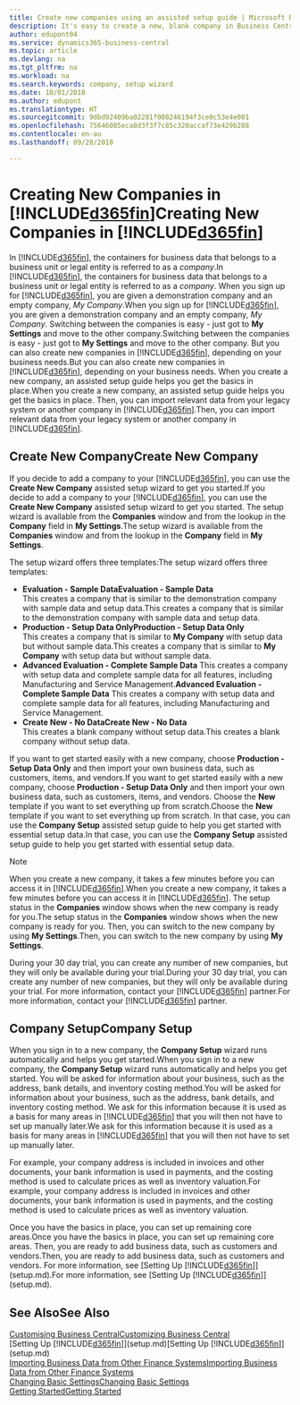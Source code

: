 ```yaml
---
title: Create new companies using an assisted setup guide | Microsoft Docs
description: It's easy to create a new, blank company in Business Central. An assisted setup guide helps you through the steps, and you can import your existing business data.
author: edupont04
ms.service: dynamics365-business-central
ms.topic: article
ms.devlang: na
ms.tgt_pltfrm: na
ms.workload: na
ms.search.keywords: company, setup wizard
ms.date: 10/01/2018
ms.author: edupont
ms.translationtype: HT
ms.sourcegitcommit: 9dbd92409ba02281f008246194f3ce0c53e4e001
ms.openlocfilehash: 75646085eca8d3f3f7c85c320accaf73e429b288
ms.contentlocale: en-au
ms.lasthandoff: 09/28/2018

---
```

# <a name="creating-new-companies-in-included365finincludesd365finmdmd"></a><span data-ttu-id="fbedc-104">Creating New Companies in [!INCLUDE[d365fin](includes/d365fin_md.md)]</span><span class="sxs-lookup"><span data-stu-id="fbedc-104">Creating New Companies in [!INCLUDE[d365fin](includes/d365fin_md.md)]</span></span>
<span data-ttu-id="fbedc-105">In [!INCLUDE[d365fin](includes/d365fin_md.md)], the containers for business data that belongs to a business unit or legal entity is referred to as a *company*.</span><span class="sxs-lookup"><span data-stu-id="fbedc-105">In [!INCLUDE[d365fin](includes/d365fin_md.md)], the containers for business data that belongs to a business unit or legal entity is referred to as a *company*.</span></span> <span data-ttu-id="fbedc-106">When you sign up for [!INCLUDE[d365fin](includes/d365fin_md.md)], you are given a demonstration company and an empty company, *My Company*.</span><span class="sxs-lookup"><span data-stu-id="fbedc-106">When you sign up for [!INCLUDE[d365fin](includes/d365fin_md.md)], you are given a demonstration company and an empty company, *My Company*.</span></span> <span data-ttu-id="fbedc-107">Switching between the companies is easy - just got to **My Settings** and move to the other company.</span><span class="sxs-lookup"><span data-stu-id="fbedc-107">Switching between the companies is easy - just got to **My Settings** and move to the other company.</span></span> <span data-ttu-id="fbedc-108">But you can also create new companies in [!INCLUDE[d365fin](includes/d365fin_md.md)], depending on your business needs.</span><span class="sxs-lookup"><span data-stu-id="fbedc-108">But you can also create new companies in [!INCLUDE[d365fin](includes/d365fin_md.md)], depending on your business needs.</span></span> <span data-ttu-id="fbedc-109">When you create a new company, an assisted setup guide helps you get the basics in place.</span><span class="sxs-lookup"><span data-stu-id="fbedc-109">When you create a new company, an assisted setup guide helps you get the basics in place.</span></span> <span data-ttu-id="fbedc-110">Then, you can import relevant data from your legacy system or another company in [!INCLUDE[d365fin](includes/d365fin_md.md)].</span><span class="sxs-lookup"><span data-stu-id="fbedc-110">Then, you can import relevant data from your legacy system or another company in [!INCLUDE[d365fin](includes/d365fin_md.md)].</span></span>  

## <a name="create-new-company"></a><span data-ttu-id="fbedc-111">Create New Company</span><span class="sxs-lookup"><span data-stu-id="fbedc-111">Create New Company</span></span>
<span data-ttu-id="fbedc-112">If you decide to add a company to your [!INCLUDE[d365fin](includes/d365fin_md.md)], you can use the **Create New Company** assisted setup wizard to get you started.</span><span class="sxs-lookup"><span data-stu-id="fbedc-112">If you decide to add a company to your [!INCLUDE[d365fin](includes/d365fin_md.md)], you can use the **Create New Company** assisted setup wizard to get you started.</span></span> <span data-ttu-id="fbedc-113">The setup wizard is available from the **Companies** window and from the lookup in the **Company** field in **My Settings**.</span><span class="sxs-lookup"><span data-stu-id="fbedc-113">The setup wizard is available from the **Companies** window and from the lookup in the **Company** field in **My Settings**.</span></span>  

<span data-ttu-id="fbedc-114">The setup wizard offers three templates:</span><span class="sxs-lookup"><span data-stu-id="fbedc-114">The setup wizard offers three templates:</span></span>

-   <span data-ttu-id="fbedc-115">**Evaluation - Sample Data**</span><span class="sxs-lookup"><span data-stu-id="fbedc-115">**Evaluation - Sample Data**</span></span>  
    <span data-ttu-id="fbedc-116">This creates a company that is similar to the demonstration company with sample data and setup data.</span><span class="sxs-lookup"><span data-stu-id="fbedc-116">This creates a company that is similar to the demonstration company with sample data and setup data.</span></span>  
-   <span data-ttu-id="fbedc-117">**Production - Setup Data Only**</span><span class="sxs-lookup"><span data-stu-id="fbedc-117">**Production - Setup Data Only**</span></span>  
    <span data-ttu-id="fbedc-118">This creates a company that is similar to **My Company** with setup data but without sample data.</span><span class="sxs-lookup"><span data-stu-id="fbedc-118">This creates a company that is similar to **My Company** with setup data but without sample data.</span></span>
-   <span data-ttu-id="fbedc-119">**Advanced Evaluation - Complete Sample Data** This creates a company with setup data and complete sample data for all features, including Manufacturing and Service Management.</span><span class="sxs-lookup"><span data-stu-id="fbedc-119">**Advanced Evaluation - Complete Sample Data** This creates a company with setup data and complete sample data for all features, including Manufacturing and Service Management.</span></span>
-   <span data-ttu-id="fbedc-120">**Create New - No Data**</span><span class="sxs-lookup"><span data-stu-id="fbedc-120">**Create New - No Data**</span></span>  
    <span data-ttu-id="fbedc-121">This creates a blank company without setup data.</span><span class="sxs-lookup"><span data-stu-id="fbedc-121">This creates a blank company without setup data.</span></span>  

<span data-ttu-id="fbedc-122">If you want to get started easily with a new company, choose **Production - Setup Data Only** and then import your own business data, such as customers, items, and vendors.</span><span class="sxs-lookup"><span data-stu-id="fbedc-122">If you want to get started easily with a new company, choose **Production - Setup Data Only** and then import your own business data, such as customers, items, and vendors.</span></span> <span data-ttu-id="fbedc-123">Choose the **New** template if you want to set everything up from scratch.</span><span class="sxs-lookup"><span data-stu-id="fbedc-123">Choose the **New** template if you want to set everything up from scratch.</span></span> <span data-ttu-id="fbedc-124">In that case, you can use the **Company Setup** assisted setup guide to help you get started with essential setup data.</span><span class="sxs-lookup"><span data-stu-id="fbedc-124">In that case, you can use the **Company Setup** assisted setup guide to help you get started with essential setup data.</span></span>  

> [!NOTE]  
>   <span data-ttu-id="fbedc-125">When you create a new company, it takes a few minutes before you can access it in [!INCLUDE[d365fin](includes/d365fin_md.md)].</span><span class="sxs-lookup"><span data-stu-id="fbedc-125">When you create a new company, it takes a few minutes before you can access it in [!INCLUDE[d365fin](includes/d365fin_md.md)].</span></span> <span data-ttu-id="fbedc-126">The setup status in the **Companies** window shows when the new company is ready for you.</span><span class="sxs-lookup"><span data-stu-id="fbedc-126">The setup status in the **Companies** window shows when the new company is ready for you.</span></span> <span data-ttu-id="fbedc-127">Then, you can switch to the new company by using **My Settings**.</span><span class="sxs-lookup"><span data-stu-id="fbedc-127">Then, you can switch to the new company by using **My Settings**.</span></span>  

<span data-ttu-id="fbedc-128">During your 30 day trial, you can create any number of new companies, but they will only be available during your trial.</span><span class="sxs-lookup"><span data-stu-id="fbedc-128">During your 30 day trial, you can create any number of new companies, but they will only be available during your trial.</span></span> <span data-ttu-id="fbedc-129">For more information, contact your [!INCLUDE[d365fin](includes/d365fin_md.md)] partner.</span><span class="sxs-lookup"><span data-stu-id="fbedc-129">For more information, contact your [!INCLUDE[d365fin](includes/d365fin_md.md)] partner.</span></span>  

## <a name="company-setup"></a><span data-ttu-id="fbedc-130">Company Setup</span><span class="sxs-lookup"><span data-stu-id="fbedc-130">Company Setup</span></span>
<span data-ttu-id="fbedc-131">When you sign in to a new company, the **Company Setup** wizard runs automatically and helps you get started.</span><span class="sxs-lookup"><span data-stu-id="fbedc-131">When you sign in to a new company, the **Company Setup** wizard runs automatically and helps you get started.</span></span> <span data-ttu-id="fbedc-132">You will be asked for information about your business, such as the address, bank details, and inventory costing method.</span><span class="sxs-lookup"><span data-stu-id="fbedc-132">You will be asked for information about your business, such as the address, bank details, and inventory costing method.</span></span> <span data-ttu-id="fbedc-133">We ask for this information because it is used as a basis for many areas in [!INCLUDE[d365fin](includes/d365fin_md.md)] that you will then not have to set up manually later.</span><span class="sxs-lookup"><span data-stu-id="fbedc-133">We ask for this information because it is used as a basis for many areas in [!INCLUDE[d365fin](includes/d365fin_md.md)] that you will then not have to set up manually later.</span></span>  

<span data-ttu-id="fbedc-134">For example, your company address is included in invoices and other documents, your bank information is used in payments, and the costing method is used to calculate prices as well as inventory valuation.</span><span class="sxs-lookup"><span data-stu-id="fbedc-134">For example, your company address is included in invoices and other documents, your bank information is used in payments, and the costing method is used to calculate prices as well as inventory valuation.</span></span>  

<span data-ttu-id="fbedc-135">Once you have the basics in place, you can set up remaining core areas.</span><span class="sxs-lookup"><span data-stu-id="fbedc-135">Once you have the basics in place, you can set up remaining core areas.</span></span> <span data-ttu-id="fbedc-136">Then, you are ready to add business data, such as customers and vendors.</span><span class="sxs-lookup"><span data-stu-id="fbedc-136">Then, you are ready to add business data, such as customers and vendors.</span></span> <span data-ttu-id="fbedc-137">For more information, see [Setting Up [!INCLUDE[d365fin](includes/d365fin_md.md)]](setup.md).</span><span class="sxs-lookup"><span data-stu-id="fbedc-137">For more information, see [Setting Up [!INCLUDE[d365fin](includes/d365fin_md.md)]](setup.md).</span></span>  

## <a name="see-also"></a><span data-ttu-id="fbedc-138">See Also</span><span class="sxs-lookup"><span data-stu-id="fbedc-138">See Also</span></span>
[<span data-ttu-id="fbedc-139">Customising Business Central</span><span class="sxs-lookup"><span data-stu-id="fbedc-139">Customizing Business Central</span></span>](ui-customizing-overview.md)  
<span data-ttu-id="fbedc-140">[Setting Up [!INCLUDE[d365fin](includes/d365fin_md.md)]](setup.md)</span><span class="sxs-lookup"><span data-stu-id="fbedc-140">[Setting Up [!INCLUDE[d365fin](includes/d365fin_md.md)]](setup.md)</span></span>  
[<span data-ttu-id="fbedc-141">Importing Business Data from Other Finance Systems</span><span class="sxs-lookup"><span data-stu-id="fbedc-141">Importing Business Data from Other Finance Systems</span></span>](across-import-data-configuration-packages.md)  
[<span data-ttu-id="fbedc-142">Changing Basic Settings</span><span class="sxs-lookup"><span data-stu-id="fbedc-142">Changing Basic Settings</span></span>](ui-change-basic-settings.md)  
[<span data-ttu-id="fbedc-143">Getting Started</span><span class="sxs-lookup"><span data-stu-id="fbedc-143">Getting Started</span></span>](product-get-started.md)  

